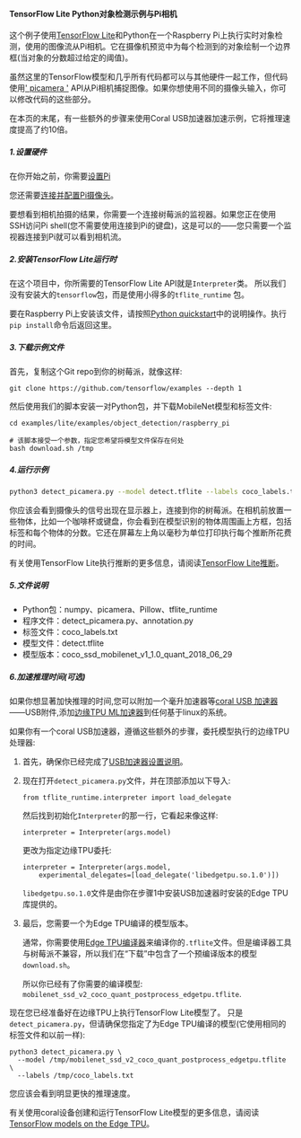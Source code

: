 #### TensorFlow Lite Python对象检测示例与Pi相机

这个例子使用[TensorFlow Lite](https://tensorflow.org/lite)和Python在一个Raspberry Pi上执行实时对象检测，使用的图像流从Pi相机。它在摄像机预览中为每个检测到的对象绘制一个边界框(当对象的分数超过给定的阈值)。

虽然这里的TensorFlow模型和几乎所有代码都可以与其他硬件一起工作，但代码使用[' picamera '](https://picamera.readthedocs.io/en/latest/) API从Pi相机捕捉图像。如果你想使用不同的摄像头输入，你可以修改代码的这些部分。

在本页的末尾，有一些额外的步骤来使用Coral USB加速器加速示例，它将推理速度提高了约10倍。

##### 1.设置硬件

在你开始之前，你需要[设置Pi](https://projects.raspberrypi.org/en/projects/raspberry-pi-settup)

您还需要[连接并配置Pi摄像头](https://www.raspberrypi.org/documentation/configuration/camera.md)。

要想看到相机拍摄的结果，你需要一个连接树莓派的监视器。如果您正在使用SSH访问Pi shell(您不需要使用连接到Pi的键盘)，这是可以的——您只需要一个监视器连接到Pi就可以看到相机流。


##### 2.安装TensorFlow Lite运行时

在这个项目中，你所需要的TensorFlow Lite API就是`Interpreter`类。
所以我们没有安装大的`tensorflow`包，而是使用小得多的`tflite_runtime` 包。

要在Raspberry Pi上安装该文件，请按照[Python quickstart](https://www.tensorflow.org/lite/guide/python)中的说明操作。执行`pip install`命令后返回这里。


##### 3.下载示例文件

首先，复制这个Git repo到你的树莓派，就像这样:

```
git clone https://github.com/tensorflow/examples --depth 1
```

然后使用我们的脚本安装一对Python包，并下载MobileNet模型和标签文件:

```
cd examples/lite/examples/object_detection/raspberry_pi

# 该脚本接受一个参数，指定您希望将模型文件保存在何处
bash download.sh /tmp
```


##### 4.运行示例

```bash
python3 detect_picamera.py --model detect.tflite --labels coco_labels.txt
```

你应该会看到摄像头的信号出现在显示器上，连接到你的树莓派。在相机前放置一些物体，比如一个咖啡杯或键盘，你会看到在模型识别的物体周围画上方框，包括标签和每个物体的分数。它还在屏幕左上角以毫秒为单位打印执行每个推断所花费的时间。

有关使用TensorFlow Lite执行推断的更多信息，请阅读[TensorFlow Lite推断](https://www.tensorflow.org/lite/guide/inference)。

##### 5.文件说明

+ Python包：numpy、picamera、Pillow、tflite_runtime
+ 程序文件：detect_picamera.py、annotation.py
+ 标签文件：coco_labels.txt
+ 模型文件：detect.tflite
+ 模型版本：coco_ssd_mobilenet_v1_1.0_quant_2018_06_29


##### 6.加速推理时间(可选)

如果你想显著加快推理的时间,您可以附加一个毫升加速器等[coral USB 加速器](https://coral.withgoogle.com/products/accelerator)——USB附件,添加[边缘TPU ML加速器](https://coral.withgoogle.com/docs/edgetpu/faq/)到任何基于linux的系统。

如果你有一个coral USB加速器，遵循这些额外的步骤，委托模型执行的边缘TPU处理器:


1.  首先，确保你已经完成了[USB加速器设置说明](https://coral.withgoogle.com/docs/accelerator/get-started/)。

2.  现在打开`detect_picamera.py`文件，并在顶部添加以下导入:

    ```
    from tflite_runtime.interpreter import load_delegate
    ```

    然后找到初始化`Interpreter`的那一行，它看起来像这样:

    ```
    interpreter = Interpreter(args.model)
    ```

    更改为指定边缘TPU委托:

    ```
    interpreter = Interpreter(args.model,
        experimental_delegates=[load_delegate('libedgetpu.so.1.0')])
    ```

    `libedgetpu.so.1.0`文件是由你在步骤1中安装USB加速器时安装的Edge TPU库提供的。

3.  最后，您需要一个为Edge TPU编译的模型版本。

    通常，你需要使用[Edge TPU编译器](https://coral.withgoogle.com/docs/edgetpu/compiler/)来编译你的`.tflite`文件。但是编译器工具与树莓派不兼容，所以我们在“下载”中包含了一个预编译版本的模型`download.sh`。

    所以你已经有了你需要的编译模型:
    `mobilenet_ssd_v2_coco_quant_postprocess_edgetpu.tflite`.

现在您已经准备好在边缘TPU上执行TensorFlow Lite模型了。
只是`detect_picamera.py`，但请确保您指定了为Edge TPU编译的模型(它使用相同的标签文件和以前一样):


```
python3 detect_picamera.py \
  --model /tmp/mobilenet_ssd_v2_coco_quant_postprocess_edgetpu.tflite \
  --labels /tmp/coco_labels.txt
```

您应该会看到明显更快的推理速度。

有关使用coral设备创建和运行TensorFlow Lite模型的更多信息，请阅读[TensorFlow models on the Edge TPU](https://coral.withgoogle.com/docs/edgetpu/models-intro/)。